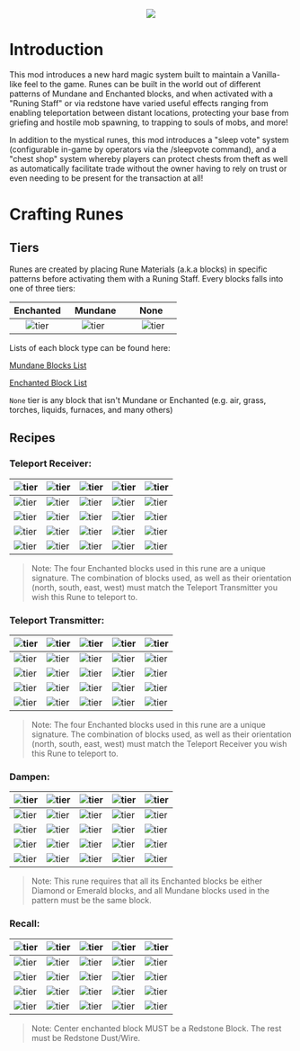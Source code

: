 <p align="center">
  <img src="https://i.imgur.com/CG7Wf6I.png">
</p>

# Introduction
This mod introduces a new hard magic system built to maintain a Vanilla-like feel to the game. Runes can be built in the world out of different patterns of Mundane and Enchanted blocks, and when activated with a "Runing Staff" or via redstone have varied useful effects ranging from enabling teleportation between distant locations, protecting your base from griefing and hostile mob spawning, to trapping to souls of mobs, and more!

In addition to the mystical runes, this mod introduces a "sleep vote" system (configurable in-game by operators via the /sleepvote command), and a "chest shop" system whereby players can protect chests from theft as well as automatically facilitate trade without the owner having to rely on trust or even needing to be present for the transaction at all!

# Crafting Runes

[none]: https://i.imgur.com/rHk2Ifb.png
[mundane]: https://i.imgur.com/OCVBBV9.png
[enchanted]: https://i.imgur.com/PnYfGrY.png
[other]: https://i.imgur.com/fyNVr4W.png

## Tiers

Runes are created by placing Rune Materials (a.k.a blocks) in specific patterns before activating them with a Runing Staff. Every blocks falls into one of three tiers:

| Enchanted | &nbsp; Mundane &nbsp; | &nbsp;&nbsp;&nbsp; None &nbsp;&nbsp;&nbsp; |
| --- | --- | --- |
| &nbsp;&nbsp;&nbsp;&nbsp;&nbsp;![tier][enchanted] | &nbsp;&nbsp;&nbsp;&nbsp;&nbsp;![tier][mundane] | &nbsp;&nbsp;&nbsp;&nbsp;&nbsp;![tier][none] |

Lists of each block type can be found here:

[Mundane Blocks List](https://willis81808.github.io/EsotericaCraft/)

[Enchanted Block List](https://willis81808.github.io/EsotericaCraft/)

`None` tier is any block that isn't Mundane or Enchanted (e.g. air, grass, torches, liquids, furnaces, and many others)

## Recipes

### Teleport Receiver:

| ![tier][none] | ![tier][mundane] | ![tier][mundane] | ![tier][mundane] | ![tier][none] |
| --- | --- | --- | --- | --- |
| ![tier][mundane]  | ![tier][mundane]  | ![tier][enchanted] | ![tier][mundane] | ![tier][mundane] |
| ![tier][mundane]  | ![tier][enchanted]  | ![tier][none] | ![tier][enchanted] | ![tier][mundane] |
| ![tier][mundane]  | ![tier][mundane]  | ![tier][enchanted] | ![tier][mundane] | ![tier][mundane] |
| ![tier][none]  | ![tier][mundane]  | ![tier][mundane] | ![tier][mundane] | ![tier][none] |

> Note: The four Enchanted blocks used in this rune are a unique signature. The combination of blocks used, as well as their orientation (north, south, east, west) must match the Teleport Transmitter you wish this Rune to teleport to.

### Teleport Transmitter:

| ![tier][none] | ![tier][mundane] | ![tier][enchanted] | ![tier][mundane] | ![tier][none] |
| --- | --- | --- | --- | --- |
| ![tier][mundane]  | ![tier][mundane]  | ![tier][mundane] | ![tier][mundane] | ![tier][mundane] |
| ![tier][enchanted]  | ![tier][mundane]  | ![tier][none] | ![tier][mundane] | ![tier][enchanted] |
| ![tier][mundane]  | ![tier][mundane]  | ![tier][mundane] | ![tier][mundane] | ![tier][mundane] |
| ![tier][none]  | ![tier][mundane]  | ![tier][enchanted] | ![tier][mundane] | ![tier][none] |

> Note: The four Enchanted blocks used in this rune are a unique signature. The combination of blocks used, as well as their orientation (north, south, east, west) must match the Teleport Receiver you wish this Rune to teleport to.

### Dampen:

| ![tier][none] | ![tier][enchanted] | ![tier][enchanted] | ![tier][enchanted] | ![tier][none] |
| --- | --- | --- | --- | --- |
| ![tier][enchanted]  | ![tier][none]  | ![tier][mundane] | ![tier][none] | ![tier][enchanted] |
| ![tier][enchanted]  | ![tier][mundane]  | ![tier][mundane] | ![tier][mundane] | ![tier][enchanted] |
| ![tier][enchanted]  | ![tier][none]  | ![tier][mundane] | ![tier][none] | ![tier][enchanted] |
| ![tier][none]  | ![tier][enchanted]  | ![tier][enchanted] | ![tier][enchanted] | ![tier][none] |

> Note: This rune requires that all its Enchanted blocks be either Diamond or Emerald blocks, and all Mundane blocks used in the pattern must be the same block.

### Recall:

| ![tier][none] | ![tier][other] | ![tier][other] | ![tier][other] | ![tier][none] |
| --- | --- | --- | --- | --- |
| ![tier][other]  | ![tier][none]  | ![tier][other] | ![tier][none] | ![tier][other] |
| ![tier][other]  | ![tier][other]  | ![tier][enchanted] | ![tier][other] | ![tier][other] |
| ![tier][other]  | ![tier][none]  | ![tier][other] | ![tier][none] | ![tier][other] |
| ![tier][none]  | ![tier][other]  | ![tier][other] | ![tier][other] | ![tier][none] |

> Note: Center enchanted block MUST be a Redstone Block. The rest must be Redstone Dust/Wire.
